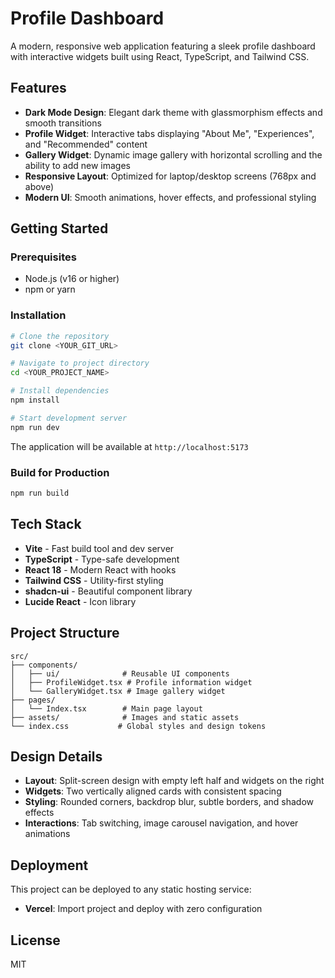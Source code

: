 # Profile Dashboard

A modern, responsive web application featuring a sleek profile dashboard with interactive widgets built using React, TypeScript, and Tailwind CSS.

## Features

- **Dark Mode Design**: Elegant dark theme with glassmorphism effects and smooth transitions
- **Profile Widget**: Interactive tabs displaying "About Me", "Experiences", and "Recommended" content
- **Gallery Widget**: Dynamic image gallery with horizontal scrolling and the ability to add new images
- **Responsive Layout**: Optimized for laptop/desktop screens (768px and above)
- **Modern UI**: Smooth animations, hover effects, and professional styling

## Getting Started

### Prerequisites

- Node.js (v16 or higher)
- npm or yarn

### Installation

```sh
# Clone the repository
git clone <YOUR_GIT_URL>

# Navigate to project directory
cd <YOUR_PROJECT_NAME>

# Install dependencies
npm install

# Start development server
npm run dev
```

The application will be available at `http://localhost:5173`

### Build for Production

```sh
npm run build
```

## Tech Stack

- **Vite** - Fast build tool and dev server
- **TypeScript** - Type-safe development
- **React 18** - Modern React with hooks
- **Tailwind CSS** - Utility-first styling
- **shadcn-ui** - Beautiful component library
- **Lucide React** - Icon library

## Project Structure

```
src/
├── components/
│   ├── ui/              # Reusable UI components
│   ├── ProfileWidget.tsx # Profile information widget
│   └── GalleryWidget.tsx # Image gallery widget
├── pages/
│   └── Index.tsx        # Main page layout
├── assets/              # Images and static assets
└── index.css           # Global styles and design tokens
```

## Design Details

- **Layout**: Split-screen design with empty left half and widgets on the right
- **Widgets**: Two vertically aligned cards with consistent spacing
- **Styling**: Rounded corners, backdrop blur, subtle borders, and shadow effects
- **Interactions**: Tab switching, image carousel navigation, and hover animations

## Deployment

This project can be deployed to any static hosting service:

- **Vercel**: Import project and deploy with zero configuration

## License

MIT
